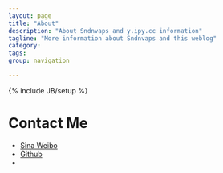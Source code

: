 ```yaml
---
layout: page
title: "About"
description: "About Sndnvaps and y.ipy.cc information"
tagline: "More information about Sndnvaps and this weblog"
category:
tags:
group: navigation

---
```

{% include JB/setup %}
# Contact Me
<ul>

<li><a href="http://weibo.com/210124187">Sina Weibo</a></li>
<li><a href="https://github.com/sndnvaps/">Github</a></li>
<li><a href="https://gist.github.com/sndnvaps/"<Gist</a></li>

</ul>




